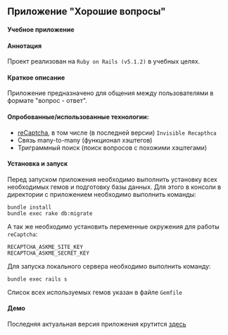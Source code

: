 ## Приложение "Хорошие вопросы"
#### Учебное приложение

#### Аннотация
Проект реализован на `Ruby on Rails (v5.1.2)` в учебных целях.

#### Краткое описание
Приложение предназначено для общения между пользователями в формате "вопрос - ответ".

#### Опробованные/использованные технологии:
+ [reCaptcha](https://www.google.com/recaptcha/intro/), в том числе (в последней версии) `Invisible Recapthca`
+ Связь many-to-many (функционал хэштегов)
+ Триграммный поиск (поиск вопросов с похожими хэштегами)

#### Установка и запуск
Перед запуском приложения необходимо выполнить установку всех необходимых гемов и подготовку базы данных. Для этого в консоли в директории с приложением необходимо выполнить команды:
```
bundle install
bundle exec rake db:migrate
```

А так же необходимо установить переменные окружения для работы `reCaptcha`:
```
RECAPTCHA_ASKME_SITE_KEY
RECAPTCHA_ASKME_SECRET_KEY
```

Для запуска локального сервера необходимо выполнить команду:
```
bundle exec rails s
```

Список всех используемых гемов указан в файле `Gemfile`

#### Демо
Последняя актуальная версия приложения крутится [здесь](https://askmeplz.herokuapp.com/)
